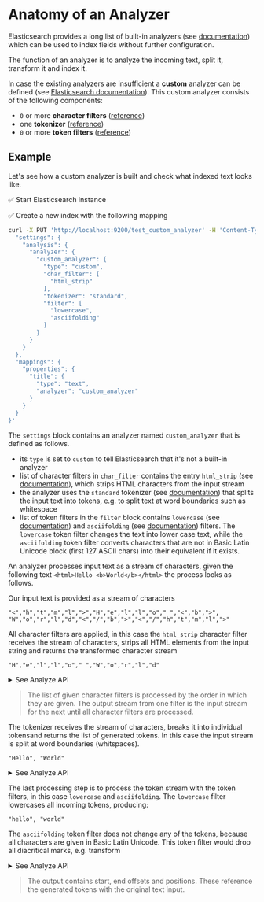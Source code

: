 # Anatomy of an Analyzer

Elasticsearch provides a long list of built-in analyzers (see [documentation](https://www.elastic.co/guide/en/elasticsearch/reference/current/analysis-analyzers.html)) which can be used to index fields without further configuration.

The function of an analyzer is to analyze the incoming text, split it, transform it and index it.

In case the existing analyzers are insufficient a **custom** analyzer can be defined (see [Elasticsearch documentation](https://www.elastic.co/guide/en/elasticsearch/reference/current/analysis-custom-analyzer.html)). This custom analyzer consists of the following components:

* `0` or more **character filters** ([reference](https://www.elastic.co/guide/en/elasticsearch/reference/current/analysis-charfilters.html))
* one **tokenizer** ([reference](https://www.elastic.co/guide/en/elasticsearch/reference/current/analysis-tokenizers.html))
* `0` or more **token filters** ([reference](https://www.elastic.co/guide/en/elasticsearch/reference/current/analysis-tokenfilters.html))

## Example

Let's see how a custom analyzer is built and check what indexed text looks like.

✅ Start Elasticsearch instance

✅ Create a new index with the following mapping

```bash
curl -X PUT 'http://localhost:9200/test_custom_analyzer' -H 'Content-Type: application/json' -d '{
  "settings": {
    "analysis": {
      "analyzer": {
        "custom_analyzer": {
          "type": "custom",
          "char_filter": [
            "html_strip"
          ],
          "tokenizer": "standard",
          "filter": [
            "lowercase",
            "asciifolding"
          ]
        }
      }
    }
  },
  "mappings": {
    "properties": {
      "title": {
        "type": "text",
        "analyzer": "custom_analyzer"
      }
    }
  }
}'
```

The `settings` block contains an analyzer named `custom_analyzer` that is defined as follows.

* its `type` is set to `custom` to tell Elasticsearch that it's not a built-in analyzer
* list of character filters in `char_filter` contains the entry `html_strip` (see [documentation](https://www.elastic.co/guide/en/elasticsearch/reference/current/analysis-htmlstrip-charfilter.html)), which strips HTML characters from the input stream
* the analyzer uses the `standard` tokenizer (see [documentation](https://www.elastic.co/guide/en/elasticsearch/reference/current/analysis-standard-tokenizer.html)) that splits the input text into tokens, e.g. to split text at word boundaries such as whitespace
* list of token filters in the `filter` block contains `lowercase` (see [documentation](https://www.elastic.co/guide/en/elasticsearch/reference/current/analysis-lowercase-tokenfilter.html)) and `asciifolding` (see [documentation](https://www.elastic.co/guide/en/elasticsearch/reference/current/analysis-asciifolding-tokenfilter.html)) filters. The `lowercase` token filter changes the text into lower case text, while the `asciifolding` token filter converts characters that are not in Basic Latin Unicode block (first 127 ASCII chars) into their equivalent if it exists.

An analyzer processes input text as a stream of characters, given the following text `<html>Hello <b>World</b></html>` the process looks as follows.

Our input text is provided as a stream of characters

```text
"<","h","t","m","l",">","H","e","l","l","o"," ","<","b",">",
"W","o","r","l","d","<","/","b",">","<","/","h","t","m","l",">"
```

All character filters are applied, in this case the `html_strip` character filter receives the stream of characters, strips all HTML elements from the input string and returns the transformed character stream

```text
"H","e","l","l","o"," ","W","o","r","l","d"
```

<details>
<summary>See Analyze API</summary>

Check the character filters with the [Analyze API](https://www.elastic.co/guide/en/elasticsearch/reference/current/indices-analyze.html).

✅ Run the following analyze step with char filters only

```bash
curl -X GET "localhost:9200/test_custom_analyzer/_analyze?pretty" -H 'Content-Type: application/json' -d '{
  "char_filter" : ["html_strip"],
  "text" : "<html>Hello <b>World</b></html>"
}'
```

this outputs the following result:

```json
{
  "tokens" : [
    {
      "token" : "\nHello World\n",
      "start_offset" : 0,
      "end_offset" : 31,
      "type" : "word",
      "position" : 0
    }
  ]
}
```
</details>

> The list of given character filters is processed by the order in which they are given. The output stream from one filter is the input stream for the next until all character filters are processed.

The tokenizer receives the stream of characters, breaks it into individual tokensand returns the list of generated tokens. In this case the input stream is split at word boundaries (whitspaces).

```text
"Hello", "World"
```

<details>
<summary>See Analyze API</summary>

Check the tokenizer using the [Analyze API](https://www.elastic.co/guide/en/elasticsearch/reference/current/indices-analyze.html).

✅ Run the following analyze step to show tokens with tokenizer and char filters only

```bash
curl -X GET "localhost:9200/test_custom_analyzer/_analyze?pretty" -H 'Content-Type: application/json' -d '{
  "char_filter" : ["html_strip"],
  "tokenizer": "standard",
  "text" : "<html>Hello <b>World</b></html>"
}'
```

this outputs the following list of tokens:

```json
{
  "tokens" : [
    {
      "token" : "Hello",
      "start_offset" : 6,
      "end_offset" : 11,
      "type" : "<ALPHANUM>",
      "position" : 0
    },
    {
      "token" : "World",
      "start_offset" : 15,
      "end_offset" : 24,
      "type" : "<ALPHANUM>",
      "position" : 1
    }
  ]
}
```
</details>

The last processing step is to process the token stream with the token filters, in this case `lowercase` and `asciifolding`. The `lowercase` filter lowercases all incoming tokens, producing:

```text
"hello", "world"
```

The `asciifolding` token filter does not change any of the tokens, because all characters are given in Basic Latin Unicode. This token filter would drop all diacritical marks, e.g. transform 

<details>
<summary>See Analyze API</summary>

Check the `custom_analyzer` using the [Analyze API](https://www.elastic.co/guide/en/elasticsearch/reference/current/indices-analyze.html).

✅ Run the analyze step for the `custom_analyzer` including char filters, tokenizer, token filters.

```bash
curl -X GET "localhost:9200/test_custom_analyzer/_analyze?pretty" -H 'Content-Type: application/json' -d '{
  "analyzer" : "custom_analyzer",
  "text" : "<html>Hello <b>World</b></html>"
}'
```

this outputs the following list of tokens:

```json
{
  "tokens" : [
    {
      "token" : "hello",
      "start_offset" : 6,
      "end_offset" : 11,
      "type" : "<ALPHANUM>",
      "position" : 0
    },
    {
      "token" : "world",
      "start_offset" : 15,
      "end_offset" : 24,
      "type" : "<ALPHANUM>",
      "position" : 1
    }
  ]
}
```
</details>

> The output contains start, end offsets and positions. These reference the generated tokens with the original text input.

